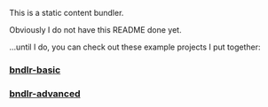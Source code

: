 This is a static content bundler.

Obviously I do not have this README done yet.

...until I do, you can check out these example projects I put together:

### [bndlr-basic](https://github.com/williamwicks/bndlr-basic)
### [bndlr-advanced](https://github.com/williamwicks/bndlr-advanced)
